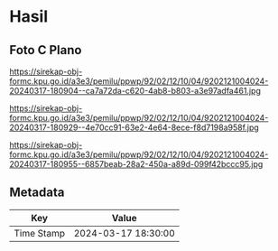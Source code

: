 # Hasil

## Foto C Plano

https://sirekap-obj-formc.kpu.go.id/a3e3/pemilu/ppwp/92/02/12/10/04/9202121004024-20240317-180904--ca7a72da-c620-4ab8-b803-a3e97adfa461.jpg

https://sirekap-obj-formc.kpu.go.id/a3e3/pemilu/ppwp/92/02/12/10/04/9202121004024-20240317-180929--4e70cc91-63e2-4e64-8ece-f8d7198a958f.jpg

https://sirekap-obj-formc.kpu.go.id/a3e3/pemilu/ppwp/92/02/12/10/04/9202121004024-20240317-180955--6857beab-28a2-450a-a89d-099f42bccc95.jpg


## Metadata

| Key        | Value               |
| ---------- | ------------------- |
| Time Stamp | 2024-03-17 18:30:00 |



